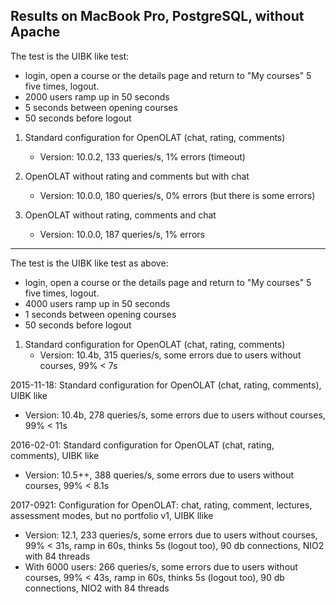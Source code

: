 Results on MacBook Pro, PostgreSQL, without Apache
--------------------------------------------------

The test is the UIBK like test:
- login, open a course or the details page and
  return to "My courses" 5 five times, logout.
- 2000 users ramp up in 50 seconds
- 5 seconds between opening courses
- 50 seconds before logout

1. Standard configuration for OpenOLAT (chat, rating, comments)
   - Version: 10.0.2, 133 queries/s, 1% errors (timeout)

2. OpenOLAT without rating and comments but with chat
   - Version: 10.0.0, 180 queries/s, 0% errors (but there is some errors)
   
3. OpenOLAT without rating, comments and chat
   - Version: 10.0.0, 187 queries/s, 1% errors

--------------------------------------------------

The test is the UIBK like test as above:
- login, open a course or the details page and
  return to "My courses" 5 five times, logout.
- 4000 users ramp up in 50 seconds
- 1 seconds between opening courses
- 50 seconds before logout

1. Standard configuration for OpenOLAT (chat, rating, comments)
   - Version: 10.4b, 315 queries/s, some errors due to users without courses, 99% < 7s
   
   
2015-11-18: Standard configuration for OpenOLAT (chat, rating, comments), UIBK like
   - Version: 10.4b, 278 queries/s, some errors due to users without courses, 99% < 11s
   
2016-02-01: Standard configuration for OpenOLAT (chat, rating, comments), UIBK like
   - Version: 10.5++, 388 queries/s, some errors due to users without courses, 99% < 8.1s
   
   
2017-0921: Configuration for OpenOLAT: chat, rating, comment, lectures, assessment modes, but no portfolio v1, UIBK llike
   - Version: 12.1, 233 queries/s, some errors due to users without courses, 99% < 31s, ramp in 60s, thinks 5s (logout too), 90 db connections, NIO2 with 84 threads
   - With 6000 users: 266 queries/s, some errors due to users without courses, 99% < 43s, ramp in 60s, thinks 5s (logout too), 90 db connections, NIO2 with 84 threads
  

